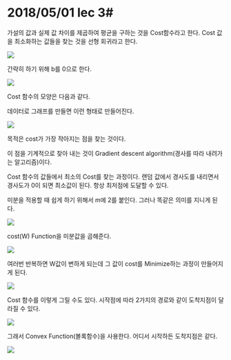 # 2018/05/01 lec 3#

가설의 값과 실제 값 차이를 제곱하여 평균을 구하는 것을 Cost함수라고 한다.  Cost 값을 최소화하는 값들을 찾는 것을 선형 회귀라고 한다.

![](https://github.com/MoDeep/1st-Grade-Study/blob/master/Summaries/Heewoong/Images/lec3-1.PNG?raw=true)

간략히 하기 위해 b를 0으로 한다.

![](https://github.com/MoDeep/1st-Grade-Study/blob/master/Summaries/Heewoong/Images/lec3-2.PNG?raw=true)

Cost 함수의 모양은 다음과 같다.

데이터로 그래프를 만들면 이런 형태로 만들어진다. 

![](https://github.com/MoDeep/1st-Grade-Study/blob/master/Summaries/Heewoong/Images/lec3-4.PNG?raw=true)

목적은 cost가 가장 작아지는 점을 찾는 것이다.

이 점을 기계적으로 찾아 내는 것이 Gradient descent algorithm(경사를 따라 내려가는 알고리즘)이다.

Cost 함수의 값들에서 최소의 Cost를 찾는 과정이다. 랜덤 값에서 경사도를 내리면서 경사도가 0이 되면 최소값이 된다. 항상 최저점에 도달할 수 있다.

미분을 적용할 때 쉽게 하기 위해서  m에 2를 붙인다. 그러나 똑같은 의미를 지니게 된다.

![](https://github.com/MoDeep/1st-Grade-Study/blob/master/Summaries/Heewoong/Images/lec3-6.PNG?raw=true)

cost(W) Function을 미분값을 곱해준다.

![](https://github.com/MoDeep/1st-Grade-Study/blob/master/Summaries/Heewoong/Images/lec3-7.PNG?raw=true)

여러번 반복하면 W값이 변하게 되는데 그 값이 cost를 Minimize하는 과정이 만들어지게 된다.

![](https://github.com/MoDeep/1st-Grade-Study/blob/master/Summaries/Heewoong/Images/lec3-8.PNG?raw=true)

Cost 함수를 이렇게 그릴 수도 있다. 시작점에 따라 2가지의 경로와 같이 도착지점이 달라질 수 있다.

![](https://github.com/MoDeep/1st-Grade-Study/blob/master/Summaries/Heewoong/Images/lec3-9.PNG?raw=true)

그래서 Convex Function(볼록함수)을 사용한다. 어디서 시작하든 도착지점은 같다.

![](https://github.com/MoDeep/1st-Grade-Study/blob/master/Summaries/Heewoong/Images/lec3-10.PNG?raw=true)
